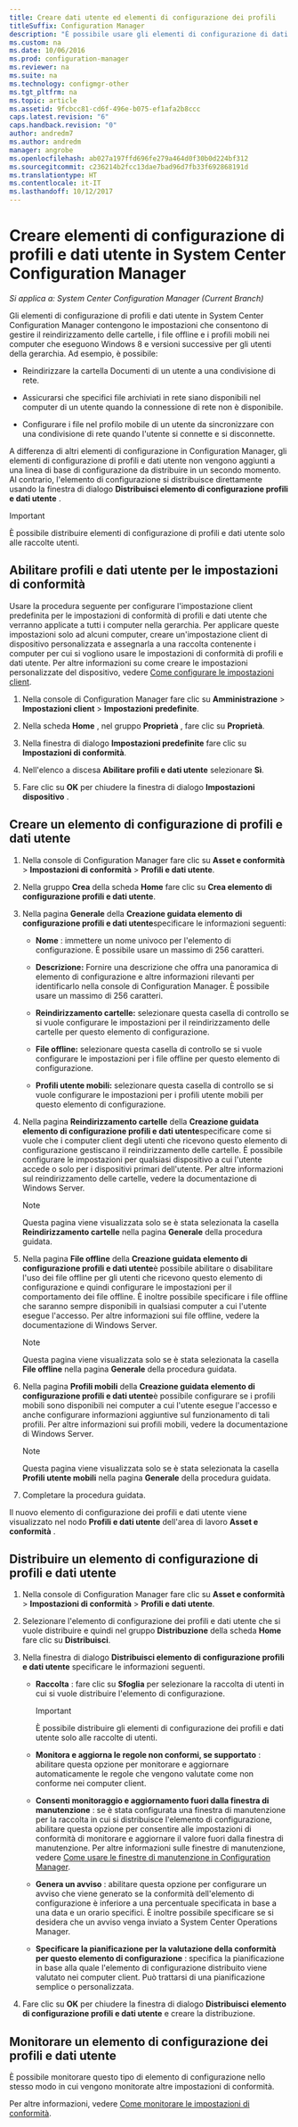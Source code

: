 ```yaml
---
title: Creare dati utente ed elementi di configurazione dei profili
titleSuffix: Configuration Manager
description: "È possibile usare gli elementi di configurazione di dati e profili in System Center Configuration Manager per gestire il reindirizzamento delle cartelle, i file non in linea e profili mobili."
ms.custom: na
ms.date: 10/06/2016
ms.prod: configuration-manager
ms.reviewer: na
ms.suite: na
ms.technology: configmgr-other
ms.tgt_pltfrm: na
ms.topic: article
ms.assetid: 9fcbcc81-cd6f-496e-b075-ef1afa2b8ccc
caps.latest.revision: "6"
caps.handback.revision: "0"
author: andredm7
ms.author: andredm
manager: angrobe
ms.openlocfilehash: ab027a197ffd696fe279a464d0f30b0d224bf312
ms.sourcegitcommit: c236214b2fcc13dae7bad96d7fb33f692868191d
ms.translationtype: HT
ms.contentlocale: it-IT
ms.lasthandoff: 10/12/2017
---
```

# <a name="create-user-data-and-profiles-configuration-items-in-system-center-configuration-manager"></a>Creare elementi di configurazione di profili e dati utente in System Center Configuration Manager

*Si applica a: System Center Configuration Manager (Current Branch)*

Gli elementi di configurazione di profili e dati utente in System Center Configuration Manager contengono le impostazioni che consentono di gestire il reindirizzamento delle cartelle, i file offline e i profili mobili nei computer che eseguono Windows 8 e versioni successive per gli utenti della gerarchia. Ad esempio, è possibile:  

-   Reindirizzare la cartella Documenti di un utente a una condivisione di rete.  

-   Assicurarsi che specifici file archiviati in rete siano disponibili nel computer di un utente quando la connessione di rete non è disponibile.  

-   Configurare i file nel profilo mobile di un utente da sincronizzare con una condivisione di rete quando l'utente si connette e si disconnette.  

 A differenza di altri elementi di configurazione in Configuration Manager, gli elementi di configurazione di profili e dati utente non vengono aggiunti a una linea di base di configurazione da distribuire in un secondo momento. Al contrario, l'elemento di configurazione si distribuisce direttamente usando la finestra di dialogo **Distribuisci elemento di configurazione profili e dati utente** .  

> [!IMPORTANT]  
>  È possibile distribuire elementi di configurazione di profili e dati utente solo alle raccolte utenti.  

## <a name="enable-user-data-and-profiles-for-compliance-settings"></a>Abilitare profili e dati utente per le impostazioni di conformità  
 Usare la procedura seguente per configurare l'impostazione client predefinita per le impostazioni di conformità di profili e dati utente che verranno applicate a tutti i computer nella gerarchia. Per applicare queste impostazioni solo ad alcuni computer, creare un'impostazione client di dispositivo personalizzata e assegnarla a una raccolta contenente i computer per cui si vogliono usare le impostazioni di conformità di profili e dati utente. Per altre informazioni su come creare le impostazioni personalizzate del dispositivo, vedere [Come configurare le impostazioni client](../../core/clients/deploy/configure-client-settings.md).  

1.  Nella console di Configuration Manager fare clic su **Amministrazione** > **Impostazioni client** > **Impostazioni predefinite**.  

4.  Nella scheda **Home** , nel gruppo **Proprietà** , fare clic su **Proprietà**.  

5.  Nella finestra di dialogo **Impostazioni predefinite** fare clic su **Impostazioni di conformità**.  

6.  Nell'elenco a discesa **Abilitare profili e dati utente** selezionare **Sì**.  

7.  Fare clic su **OK** per chiudere la finestra di dialogo **Impostazioni dispositivo** .  

## <a name="create-a-user-data-and-profiles-configuration-item"></a>Creare un elemento di configurazione di profili e dati utente  

1.  Nella console di Configuration Manager fare clic su **Asset e conformità** > **Impostazioni di conformità** > **Profili e dati utente**.  

3.  Nella gruppo **Crea** della scheda **Home** fare clic su **Crea elemento di configurazione profili e dati utente**.  

4.  Nella pagina **Generale** della **Creazione guidata elemento di configurazione profili e dati utente**specificare le informazioni seguenti:  

    -   **Nome** : immettere un nome univoco per l'elemento di configurazione. È possibile usare un massimo di 256 caratteri.  

    -   **Descrizione:** Fornire una descrizione che offra una panoramica di elemento di configurazione e altre informazioni rilevanti per identificarlo nella console di Configuration Manager. È possibile usare un massimo di 256 caratteri.  

    -   **Reindirizzamento cartelle:** selezionare questa casella di controllo se si vuole configurare le impostazioni per il reindirizzamento delle cartelle per questo elemento di configurazione.  

    -   **File offline:** selezionare questa casella di controllo se si vuole configurare le impostazioni per i file offline per questo elemento di configurazione.  

    -   **Profili utente mobili:** selezionare questa casella di controllo se si vuole configurare le impostazioni per i profili utente mobili per questo elemento di configurazione.  

5.  Nella pagina **Reindirizzamento cartelle** della **Creazione guidata elemento di configurazione profili e dati utente**specificare come si vuole che i computer client degli utenti che ricevono questo elemento di configurazione gestiscano il reindirizzamento delle cartelle. È possibile configurare le impostazioni per qualsiasi dispositivo a cui l'utente accede o solo per i dispositivi primari dell'utente. Per altre informazioni sul reindirizzamento delle cartelle, vedere la documentazione di Windows Server.  

    > [!NOTE]  
    >  Questa pagina viene visualizzata solo se è stata selezionata la casella **Reindirizzamento cartelle** nella pagina **Generale** della procedura guidata.  

6.  Nella pagina **File offline** della **Creazione guidata elemento di configurazione profili e dati utente**è possibile abilitare o disabilitare l'uso dei file offline per gli utenti che ricevono questo elemento di configurazione e quindi configurare le impostazioni per il comportamento dei file offline. È inoltre possibile specificare i file offline che saranno sempre disponibili in qualsiasi computer a cui l'utente esegue l'accesso. Per altre informazioni sui file offline, vedere la documentazione di Windows Server.  

    > [!NOTE]  
    >  Questa pagina viene visualizzata solo se è stata selezionata la casella **File offline** nella pagina **Generale** della procedura guidata.  

7.  Nella pagina **Profili mobili** della **Creazione guidata elemento di configurazione profili e dati utente**è possibile configurare se i profili mobili sono disponibili nei computer a cui l'utente esegue l'accesso e anche configurare informazioni aggiuntive sul funzionamento di tali profili. Per altre informazioni sui profili mobili, vedere la documentazione di Windows Server.  

    > [!NOTE]  
    >  Questa pagina viene visualizzata solo se è stata selezionata la casella **Profili utente mobili** nella pagina **Generale** della procedura guidata.  

8.  Completare la procedura guidata.  

 Il nuovo elemento di configurazione dei profili e dati utente viene visualizzato nel nodo **Profili e dati utente** dell'area di lavoro **Asset e conformità** .  

## <a name="deploy-a-user-data-and-profiles-configuration-item"></a>Distribuire un elemento di configurazione di profili e dati utente  

1.  Nella console di Configuration Manager fare clic su **Asset e conformità** > **Impostazioni di conformità** > **Profili e dati utente**.  

3.  Selezionare l'elemento di configurazione dei profili e dati utente che si vuole distribuire e quindi nel gruppo **Distribuzione** della scheda **Home** fare clic su **Distribuisci**.  

4.  Nella finestra di dialogo **Distribuisci elemento di configurazione profili e dati utente** specificare le informazioni seguenti.  

    -   **Raccolta** : fare clic su **Sfoglia** per selezionare la raccolta di utenti in cui si vuole distribuire l'elemento di configurazione.  

        > [!IMPORTANT]  
        >  È possibile distribuire gli elementi di configurazione dei profili e dati utente solo alle raccolte di utenti.  

    -   **Monitora e aggiorna le regole non conformi, se supportato** : abilitare questa opzione per monitorare e aggiornare automaticamente le regole che vengono valutate come non conforme nei computer client.  

    -   **Consenti monitoraggio e aggiornamento fuori dalla finestra di manutenzione** : se è stata configurata una finestra di manutenzione per la raccolta in cui si distribuisce l'elemento di configurazione, abilitare questa opzione per consentire alle impostazioni di conformità di monitorare e aggiornare il valore fuori dalla finestra di manutenzione. Per altre informazioni sulle finestre di manutenzione, vedere [Come usare le finestre di manutenzione in Configuration Manager](../../core/clients/manage/collections/use-maintenance-windows.md).  

    -   **Genera un avviso** : abilitare questa opzione per configurare un avviso che viene generato se la conformità dell'elemento di configurazione è inferiore a una percentuale specificata in base a una data e un orario specifici. È inoltre possibile specificare se si desidera che un avviso venga inviato a System Center Operations Manager.  

    -   **Specificare la pianificazione per la valutazione della conformità per questo elemento di configurazione** : specifica la pianificazione in base alla quale l'elemento di configurazione distribuito viene valutato nei computer client. Può trattarsi di una pianificazione semplice o personalizzata.  

5.  Fare clic su **OK** per chiudere la finestra di dialogo **Distribuisci elemento di configurazione profili e dati utente** e creare la distribuzione.  

## <a name="monitor-a-user-data-and-profiles-configuration-item"></a>Monitorare un elemento di configurazione dei profili e dati utente  
 È possibile monitorare questo tipo di elemento di configurazione nello stesso modo in cui vengono monitorate altre impostazioni di conformità.  

 Per altre informazioni, vedere [Come monitorare le impostazioni di conformità](../../compliance/deploy-use/monitor-compliance-settings.md).  
